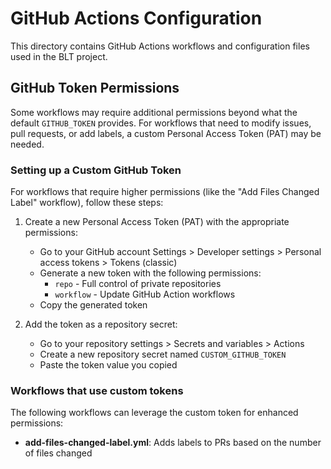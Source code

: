 # GitHub Actions Configuration

This directory contains GitHub Actions workflows and configuration files used in the BLT project.

## GitHub Token Permissions

Some workflows may require additional permissions beyond what the default `GITHUB_TOKEN` provides. For workflows that need to modify issues, pull requests, or add labels, a custom Personal Access Token (PAT) may be needed.

### Setting up a Custom GitHub Token

For workflows that require higher permissions (like the "Add Files Changed Label" workflow), follow these steps:

1. Create a new Personal Access Token (PAT) with the appropriate permissions:
   - Go to your GitHub account Settings > Developer settings > Personal access tokens > Tokens (classic)
   - Generate a new token with the following permissions:
     - `repo` - Full control of private repositories
     - `workflow` - Update GitHub Action workflows
   - Copy the generated token

2. Add the token as a repository secret:
   - Go to your repository settings > Secrets and variables > Actions
   - Create a new repository secret named `CUSTOM_GITHUB_TOKEN`
   - Paste the token value you copied

### Workflows that use custom tokens

The following workflows can leverage the custom token for enhanced permissions:

- **add-files-changed-label.yml**: Adds labels to PRs based on the number of files changed